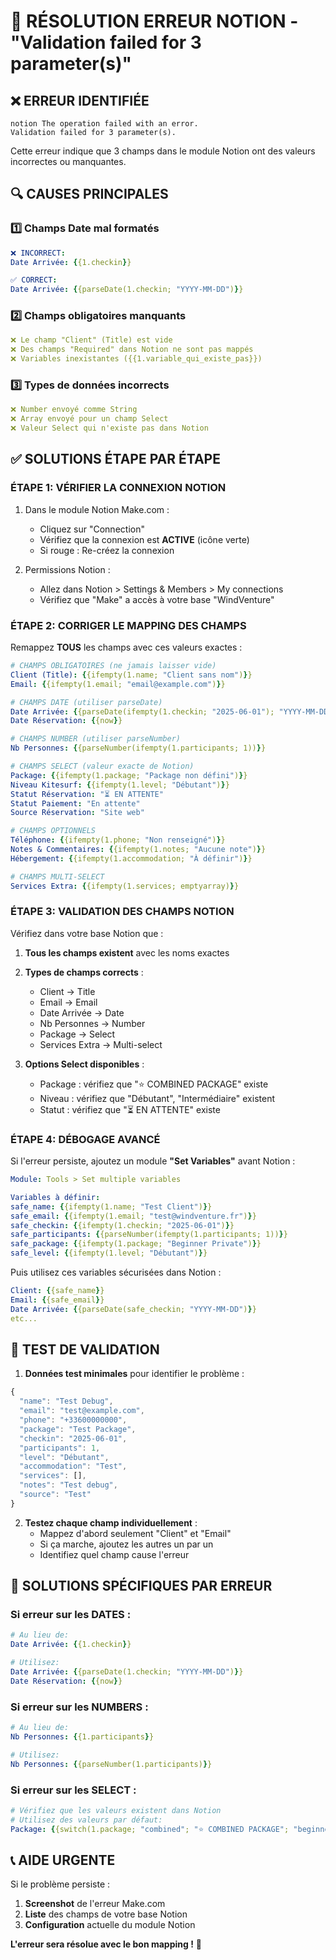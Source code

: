 # 🔧 RÉSOLUTION ERREUR NOTION - "Validation failed for 3 parameter(s)"

## ❌ **ERREUR IDENTIFIÉE**

```
notion The operation failed with an error. 
Validation failed for 3 parameter(s).
```

Cette erreur indique que 3 champs dans le module Notion ont des valeurs incorrectes ou manquantes.

## 🔍 **CAUSES PRINCIPALES**

### 1️⃣ **Champs Date mal formatés**
```yaml
❌ INCORRECT:
Date Arrivée: {{1.checkin}}

✅ CORRECT:
Date Arrivée: {{parseDate(1.checkin; "YYYY-MM-DD")}}
```

### 2️⃣ **Champs obligatoires manquants**
```yaml
❌ Le champ "Client" (Title) est vide
❌ Des champs "Required" dans Notion ne sont pas mappés
❌ Variables inexistantes ({{1.variable_qui_existe_pas}})
```

### 3️⃣ **Types de données incorrects**
```yaml
❌ Number envoyé comme String
❌ Array envoyé pour un champ Select
❌ Valeur Select qui n'existe pas dans Notion
```

## ✅ **SOLUTIONS ÉTAPE PAR ÉTAPE**

### **ÉTAPE 1: VÉRIFIER LA CONNEXION NOTION**

1. Dans le module Notion Make.com :
   - Cliquez sur "Connection"
   - Vérifiez que la connexion est **ACTIVE** (icône verte)
   - Si rouge : Re-créez la connexion

2. Permissions Notion :
   - Allez dans Notion > Settings & Members > My connections
   - Vérifiez que "Make" a accès à votre base "WindVenture"

### **ÉTAPE 2: CORRIGER LE MAPPING DES CHAMPS**

Remappez **TOUS** les champs avec ces valeurs exactes :

```yaml
# CHAMPS OBLIGATOIRES (ne jamais laisser vide)
Client (Title): {{ifempty(1.name; "Client sans nom")}}
Email: {{ifempty(1.email; "email@example.com")}}

# CHAMPS DATE (utiliser parseDate)
Date Arrivée: {{parseDate(ifempty(1.checkin; "2025-06-01"); "YYYY-MM-DD")}}
Date Réservation: {{now}}

# CHAMPS NUMBER (utiliser parseNumber)
Nb Personnes: {{parseNumber(ifempty(1.participants; 1))}}

# CHAMPS SELECT (valeur exacte de Notion)
Package: {{ifempty(1.package; "Package non défini")}}
Niveau Kitesurf: {{ifempty(1.level; "Débutant")}}
Statut Réservation: "⏳ EN ATTENTE"
Statut Paiement: "En attente"
Source Réservation: "Site web"

# CHAMPS OPTIONNELS
Téléphone: {{ifempty(1.phone; "Non renseigné")}}
Notes & Commentaires: {{ifempty(1.notes; "Aucune note")}}
Hébergement: {{ifempty(1.accommodation; "À définir")}}

# CHAMPS MULTI-SELECT
Services Extra: {{ifempty(1.services; emptyarray)}}
```

### **ÉTAPE 3: VALIDATION DES CHAMPS NOTION**

Vérifiez dans votre base Notion que :

1. **Tous les champs existent** avec les noms exactes
2. **Types de champs corrects** :
   - Client → Title
   - Email → Email  
   - Date Arrivée → Date
   - Nb Personnes → Number
   - Package → Select
   - Services Extra → Multi-select

3. **Options Select disponibles** :
   - Package : vérifiez que "⭐ COMBINED PACKAGE" existe
   - Niveau : vérifiez que "Débutant", "Intermédiaire" existent
   - Statut : vérifiez que "⏳ EN ATTENTE" existe

### **ÉTAPE 4: DÉBOGAGE AVANCÉ**

Si l'erreur persiste, ajoutez un module **"Set Variables"** avant Notion :

```yaml
Module: Tools > Set multiple variables

Variables à définir:
safe_name: {{ifempty(1.name; "Test Client")}}
safe_email: {{ifempty(1.email; "test@windventure.fr")}}
safe_checkin: {{ifempty(1.checkin; "2025-06-01")}}
safe_participants: {{parseNumber(ifempty(1.participants; 1))}}
safe_package: {{ifempty(1.package; "Beginner Private")}}
safe_level: {{ifempty(1.level; "Débutant")}}
```

Puis utilisez ces variables sécurisées dans Notion :
```yaml
Client: {{safe_name}}
Email: {{safe_email}}
Date Arrivée: {{parseDate(safe_checkin; "YYYY-MM-DD")}}
etc...
```

## 🧪 **TEST DE VALIDATION**

1. **Données test minimales** pour identifier le problème :

```javascript
{
  "name": "Test Debug",
  "email": "test@example.com",
  "phone": "+33600000000",
  "package": "Test Package",
  "checkin": "2025-06-01",
  "participants": 1,
  "level": "Débutant",
  "accommodation": "Test",
  "services": [],
  "notes": "Test debug",
  "source": "Test"
}
```

2. **Testez chaque champ individuellement** :
   - Mappez d'abord seulement "Client" et "Email"
   - Si ça marche, ajoutez les autres un par un
   - Identifiez quel champ cause l'erreur

## 🔧 **SOLUTIONS SPÉCIFIQUES PAR ERREUR**

### **Si erreur sur les DATES :**
```yaml
# Au lieu de:
Date Arrivée: {{1.checkin}}

# Utilisez:
Date Arrivée: {{parseDate(1.checkin; "YYYY-MM-DD")}}
Date Réservation: {{now}}
```

### **Si erreur sur les NUMBERS :**
```yaml
# Au lieu de:
Nb Personnes: {{1.participants}}

# Utilisez:
Nb Personnes: {{parseNumber(1.participants)}}
```

### **Si erreur sur les SELECT :**
```yaml
# Vérifiez que les valeurs existent dans Notion
# Utilisez des valeurs par défaut:
Package: {{switch(1.package; "combined"; "⭐ COMBINED PACKAGE"; "beginner-private"; "🟢 BEGINNER PRIVATE"; "Package non défini")}}
```

## 📞 **AIDE URGENTE**

Si le problème persiste :

1. **Screenshot** de l'erreur Make.com
2. **Liste** des champs de votre base Notion
3. **Configuration** actuelle du module Notion

**L'erreur sera résolue avec le bon mapping !** 🎯